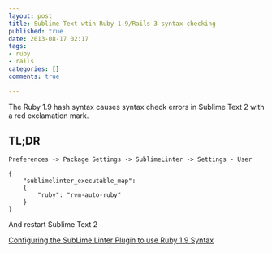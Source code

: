 ```yaml
---
layout: post
title: Sublime Text wtih Ruby 1.9/Rails 3 syntax checking
published: true
date: 2013-08-17 02:17
tags:
- ruby
- rails
categories: []
comments: true

---
```

The Ruby 1.9 hash syntax causes syntax check errors in Sublime Text 2 with a red exclamation mark.


## TL;DR

`Preferences -> Package Settings -> SublimeLinter -> Settings - User`

    {
        "sublimelinter_executable_map":
        {
            "ruby": "rvm-auto-ruby"
        }
    }

And restart Sublime Text 2

[Configuring the SubLime Linter Plugin to use Ruby 1.9 Syntax](http://stackoverflow.com/questions/9153210/configuring-the-sublime-linter-plugin-to-use-ruby-1-9-syntax)
